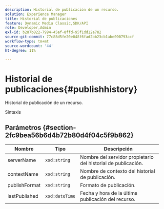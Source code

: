 ```yaml
---
description: Historial de publicación de un recurso.
solution: Experience Manager
title: Historial de publicaciones
feature: Dynamic Media Classic,SDK/API
role: Developer,Admin
exl-id: b287b822-7994-45af-8ffd-95f1dd12a782
source-git-commit: 77c88d5fe20e048f6fad2bb23cb1abe090793acf
workflow-type: tm+mt
source-wordcount: '44'
ht-degree: 11%

---
```


# Historial de publicaciones{#publishhistory}

Historial de publicación de un recurso.

Sintaxis

## Parámetros {#section-2fc9bea56b6d4b72b80d4f04c5f9b862}

| Nombre | Tipo | Descripción |
|---|---|---|
| serverName | `xsd:string` | Nombre del servidor propietario del historial de publicación. |
| contextName | `xsd:string` | Nombre de contexto del historial de publicación. |
| publishFormat | `xsd:string` | Formato de publicación. |
| lastPublished | `xsd:dateTime` | Fecha y hora de la última publicación del recurso. |
